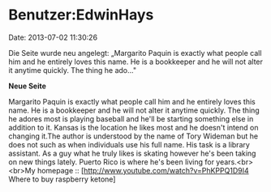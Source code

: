 Benutzer:EdwinHays
==================

Date: 2013-07-02 11:30:26

Die Seite wurde neu angelegt: „Margarito Paquin is exactly what people
call him and he entirely loves this name. He is a bookkeeper and he will
not alter it anytime quickly. The thing he ado..."

**Neue Seite**

<div>

Margarito Paquin is exactly what people call him and he entirely loves
this name. He is a bookkeeper and he will not alter it anytime quickly.
The thing he adores most is playing baseball and he\'ll be starting
something else in addition to it. Kansas is the location he likes most
and he doesn\'t intend on changing it.The author is understood by the
name of Tory Wideman but he does not such as when individuals use his
full name. His task is a library assistant. As a guy what he truly likes
is skating however he\'s been taking on new things lately. Puerto Rico
is where he\'s been living for years.\<br\>\<br\>My homepage ::
\[http://www.youtube.com/watch?v=PhKPPQ1D9I4 Where to buy raspberry
ketone\]

</div>
